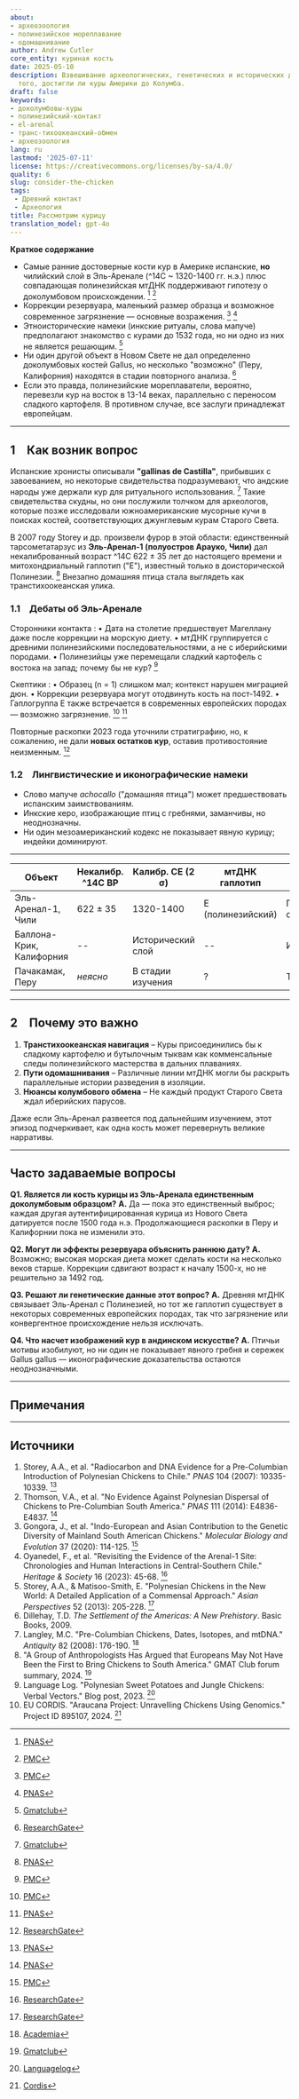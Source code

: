 ```yaml
---
about:
- археозоология
- полинезийское мореплавание
- одомашнивание
author: Andrew Cutler
core_entity: куриная кость
date: 2025-05-10
description: Взвешивание археологических, генетических и исторических доказательств
  того, достигли ли куры Америки до Колумба.
draft: false
keywords:
- доколумбовы-куры
- полинезийский-контакт
- el-arenal
- транс-тихоокеанский-обмен
- археозоология
lang: ru
lastmod: '2025-07-11'
license: https://creativecommons.org/licenses/by-sa/4.0/
quality: 6
slug: consider-the-chicken
tags:
 - Древний контакт
 - Археология
title: Рассмотрим курицу
translation_model: gpt-4o
---
```


**Краткое содержание**

- Самые ранние достоверные кости кур в Америке испанские, **но** чилийский слой в Эль-Аренале (^14C ~ 1320-1400 гг. н.э.) плюс совпадающая полинезийская мтДНК поддерживают гипотезу о доколумбовом происхождении. [^oai1] [^oai2] 
- Коррекции резервуара, маленький размер образца и возможное современное загрязнение — основные возражения. [^oai3] [^oai4] 
- Этноисторические намеки (инкские ритуалы, слова мапуче) предполагают знакомство с курами до 1532 года, но ни одно из них не является решающим. [^oai5] 
- Ни один другой объект в Новом Свете не дал определенно доколумбовых костей Gallus, но несколько "возможно" (Перу, Калифорния) находятся в стадии повторного анализа. [^oai6] 
- Если это правда, полинезийские мореплаватели, вероятно, перевезли кур на восток в 13-14 веках, параллельно с переносом сладкого картофеля. В противном случае, все заслуги принадлежат европейцам.

---

## 1 Как возник вопрос

Испанские хронисты описывали **"gallinas de Castilla"**, прибывших с завоеванием, но некоторые свидетельства подразумевают, что андские народы уже держали кур для ритуального использования. [^oai7] Такие свидетельства скудны, но они послужили толчком для археологов, которые позже исследовали южноамериканские мусорные кучи в поисках костей, соответствующих джунглевым курам Старого Света.

В 2007 году Storey и др. произвели фурор в этой области: единственный тарсометатарзус из **Эль-Аренал-1 (полуостров Арауко, Чили)** дал некалиброванный возраст ^14C 622 ± 35 лет до настоящего времени и митохондриальный гаплотип ("E"), известный только в доисторической Полинезии. [^oai8] Внезапно домашняя птица стала выглядеть как транстихоокеанская улика.

### 1.1 Дебаты об Эль-Аренале

Сторонники контакта 
: • Дата на столетие предшествует Магеллану даже после коррекции на морскую диету. 
 • мтДНК группируется с древними полинезийскими последовательностями, а не с иберийскими породами. 
 • Полинезийцы уже перемещали сладкий картофель с востока на запад; почему бы не кур? [^oai9] 

Скептики 
: • Образец (n = 1) слишком мал; контекст нарушен миграцией дюн. 
 • Коррекции резервуара могут отодвинуть кость на пост-1492. 
 • Гаплогруппа E также встречается в современных европейских породах — возможно загрязнение. [^oai10] [^oai11] 

Повторные раскопки 2023 года уточнили стратиграфию, но, к сожалению, не дали **новых остатков кур**, оставив противостояние неизменным. [^oai12]

### 1.2 Лингвистические и иконографические намеки

- Слово мапуче *achocallo* ("домашняя птица") может предшествовать испанским заимствованиям. 
- Инкские керо, изображающие птиц с гребнями, заманчивы, но неоднозначны. 
- Ни один мезоамериканский кодекс не показывает явную курицу; индейки доминируют.

---

| Объект | Некалибр. ^14C BP | Калибр. CE (2 σ) | мтДНК гаплотип | Вердикт |
|--------|-------------------|------------------|----------------|---------|
| Эль-Аренал-1, Чили | 622 ± 35 | 1320-1400 | E (полинезийский) | Горячо обсуждается |
| Баллона-Крик, Калифорния | -- | Исторический слой | -- | Испанский |
| Пачакамак, Перу | *неясно* | В стадии изучения | ? | TBD |

---

## 2 Почему это важно

1. **Транстихоокеанская навигация** – Куры присоединились бы к сладкому картофелю и бутылочным тыквам как комменсальные следы полинезийского мастерства в дальних плаваниях.  
2. **Пути одомашнивания** – Различные линии мтДНК могли бы раскрыть параллельные истории разведения в изоляции.  
3. **Нюансы колумбового обмена** – Не каждый продукт Старого Света ждал иберийских парусов.

Даже если Эль-Аренал развеется под дальнейшим изучением, этот эпизод подчеркивает, как одна кость может перевернуть великие нарративы.

---

## Часто задаваемые вопросы

**Q1. Является ли кость курицы из Эль-Аренала единственным доколумбовым образцом?** 
**A.** Да — пока это единственный выброс; каждая другая аутентифицированная курица из Нового Света датируется после 1500 года н.э. Продолжающиеся раскопки в Перу и Калифорнии пока не изменили это.

**Q2. Могут ли эффекты резервуара объяснить раннюю дату?** 
**A.** Возможно; высокая морская диета может сделать кости на несколько веков старше. Коррекции сдвигают возраст к началу 1500-х, но не решительно за 1492 год.

**Q3. Решают ли генетические данные этот вопрос?** 
**A.** Древняя мтДНК связывает Эль-Аренал с Полинезией, но тот же гаплотип существует в некоторых современных европейских породах, так что загрязнение или конвергентное происхождение нельзя исключать.

**Q4. Что насчет изображений кур в андинском искусстве?** 
**A.** Птичьи мотивы изобилуют, но ни один не показывает явного гребня и сережек Gallus gallus — иконографические доказательства остаются неоднозначными.

---

## Примечания

[^oai1]: [PNAS](https://www.pnas.org/doi/10.1073/pnas.0703993104?utm_source=chatgpt.com)
[^oai2]: [PMC](https://pmc.ncbi.nlm.nih.gov/articles/PMC1965514/?utm_source=chatgpt.com)
[^oai3]: [PMC](https://pmc.ncbi.nlm.nih.gov/articles/PMC7062093/?utm_source=chatgpt.com)
[^oai4]: [PNAS](https://www.pnas.org/doi/10.1073/pnas.1410780111?utm_source=chatgpt.com)
[^oai5]: [Gmatclub](https://gmatclub.com/forum/a-group-of-anthropologists-has-argued-that-europeans-may-not-have-been-423642.html?utm_source=chatgpt.com)
[^oai6]: [ResearchGate](https://www.researchgate.net/publication/378964194_Revisiting_the_evidence_of_the_Arenal_1_site_Chronologies_and_human_interactions_in_central_southern_Chile?utm_source=chatgpt.com)
[^oai7]: [Gmatclub](https://gmatclub.com/forum/a-group-of-anthropologists-has-argued-that-europeans-may-not-have-been-423642.html)
[^oai8]: [PNAS](https://www.pnas.org/doi/10.1073/pnas.0703993104)
[^oai9]: [PMC](https://pmc.ncbi.nlm.nih.gov/articles/PMC4156719/)
[^oai10]: [PMC](https://pmc.ncbi.nlm.nih.gov/articles/PMC7062093/)
[^oai11]: [PNAS](https://www.pnas.org/doi/10.1073/pnas.1410780111)
[^oai12]: [ResearchGate](https://www.researchgate.net/publication/378964194_Revisiting_the_evidence_of_the_Arenal_1_site_Chronologies_and_human_interactions_in_central_southern_Chile)
[^oai13]: [ResearchGate](https://www.researchgate.net/publication/261656806_Polynesian_Chickens_in_the_New_World_a_detailed_application_of_a_commensal_approach)
[^oai14]: [Academia](https://www.academia.edu/61029989/Pre_Columbian_chickens_dates_isotopes_and_mtDNA)
[^oai15]: [Languagelog](https://languagelog.ldc.upenn.edu/nll/?p=57706)
[^oai16]: [Cordis](https://cordis.europa.eu/project/id/895107)
[^1]: Для введения в коррекции резервуара и калибровку см. Thompson et al., *Journal of Archaeological Science* **41** (2014): 118-125.

---

## Источники

1. Storey, A.A., et al. "Radiocarbon and DNA Evidence for a Pre-Columbian Introduction of Polynesian Chickens to Chile." *PNAS* 104 (2007): 10335-10339. [^oai8] 
2. Thomson, V.A., et al. "No Evidence Against Polynesian Dispersal of Chickens to Pre-Columbian South America." *PNAS* 111 (2014): E4836-E4837. [^oai11] 
3. Gongora, J., et al. "Indo-European and Asian Contribution to the Genetic Diversity of Mainland South American Chickens." *Molecular Biology and Evolution* 37 (2020): 114-125. [^oai10] 
4. Oyanedel, F., et al. "Revisiting the Evidence of the Arenal-1 Site: Chronologies and Human Interactions in Central-Southern Chile." *Heritage & Society* 16 (2023): 45-68. [^oai12] 
5. Storey, A.A., & Matisoo-Smith, E. "Polynesian Chickens in the New World: A Detailed Application of a Commensal Approach." *Asian Perspectives* 52 (2013): 205-228. [^oai13] 
6. Dillehay, T.D. *The Settlement of the Americas: A New Prehistory*. Basic Books, 2009. 
7. Langley, M.C. "Pre-Columbian Chickens, Dates, Isotopes, and mtDNA." *Antiquity* 82 (2008): 176-190. [^oai14] 
8. "A Group of Anthropologists Has Argued that Europeans May Not Have Been the First to Bring Chickens to South America." GMAT Club forum summary, 2024. [^oai7] 
9. Language Log. "Polynesian Sweet Potatoes and Jungle Chickens: Verbal Vectors." Blog post, 2023. [^oai15] 
10. EU CORDIS. "Araucana Project: Unravelling Chickens Using Genomics." Project ID 895107, 2024. [^oai16]